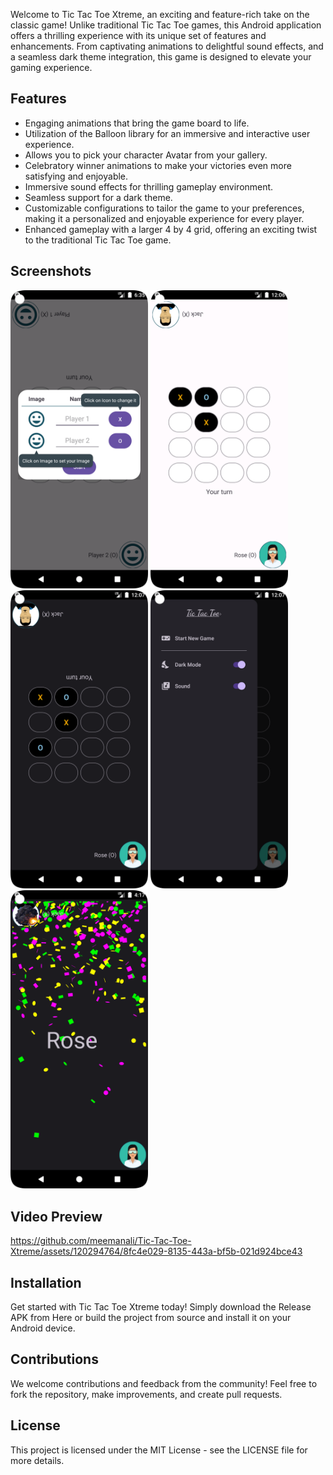 Welcome to Tic Tac Toe Xtreme, an exciting and feature-rich take on the classic game! Unlike traditional Tic Tac Toe games, this Android application offers a thrilling experience with its unique set of features and enhancements. From captivating animations to delightful sound effects, and a seamless dark theme integration, this game is designed to elevate your gaming experience.


## Features

* Engaging animations that bring the game board to life.
* Utilization of the Balloon library for an immersive and interactive user experience.
* Allows you to pick your character Avatar from your gallery.
* Celebratory winner animations to make your victories even more satisfying and enjoyable.
* Immersive sound effects for thrilling gameplay environment.
* Seamless support for a dark theme.
* Customizable configurations to tailor the game to your preferences, making it a personalized and enjoyable experience for every player.
* Enhanced gameplay with a larger 4 by 4 grid, offering an exciting twist to the traditional Tic Tac Toe game.


## Screenshots

<div>
  <img src="https://github.com/meemanali/Tic-Tac-Toe-Xtreme/blob/main/Tic%20Tac%20Toe.png" alt="Tic Tac Toe" width="220" title="Tic Tac Toe">
  <img src="https://github.com/meemanali/Tic-Tac-Toe-Xtreme/blob/main/Tic%20Tat%20Toe%201.png" alt="Tic Tac Toe 1" width="220" title="Tic Tac Toe 1">
  <img src="https://github.com/meemanali/Tic-Tac-Toe-Xtreme/blob/main/Tic%20Tat%20Toe%202.png" alt="Tic Tac Toe 2" width="220" title="Tic Tac Toe 2">  
  <img src="https://github.com/meemanali/Tic-Tac-Toe-Xtreme/blob/main/Tic%20Tat%20Toe%203.png" alt="Tic Tac Toe 3" width="220" title="Tic Tac Toe 3">
  <img src="https://github.com/meemanali/Tic-Tac-Toe-Xtreme/blob/main/Tic%20Tat%20Toe%204.png" alt="Tic Tac Toe 4" width="220" title="Tic Tac Toe 4">
</div>


## Video Preview

https://github.com/meemanali/Tic-Tac-Toe-Xtreme/assets/120294764/8fc4e029-8135-443a-bf5b-021d924bce43


## Installation

Get started with Tic Tac Toe Xtreme today! Simply download the Release APK from Here or build the project from source and install it on your Android device.


## Contributions

We welcome contributions and feedback from the community! Feel free to fork the repository, make improvements, and create pull requests.


## License

This project is licensed under the MIT License - see the LICENSE file for more details.

